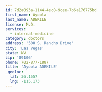```yaml
---
id: 7d2a093a-1144-4ec8-9cee-7b6a176775bd
first_name: Ayoola
last_name: ADEKILE
license: M.D.
services:
  - internal-medicine
category: doctors
address: '500 S. Rancho Drive'
city: 'Las Vegas'
state: NV
zip: '89106'
phone: 702-877-1887
title: 'Ayoola ADEKILE'
_geoloc:
  lat: 36.1557
  lng: -115.173
---
```

